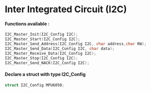 <h1> Inter Integrated Circuit (I2C) </h1>


<h4> Functions available :</h4>

```C
I2C_Master_Init(I2C_Config I2C);
I2C_Master_Start(I2C_Config I2C);
I2C_Master_Send_Address(I2C_Config I2C, char address,char RW);
I2C_Master_Send_Data(I2C_Config I2C, char data);
I2C_Master_Receive_Data(I2C_Config I2C);
I2C_Master_Stop(I2C_Config I2C);
I2C_Master_Send_NACK(I2C_Config I2C);

```
<h4> Declare a struct with type I2C_Config</h4>

```C
struct I2C_Config MPU6050;
```
